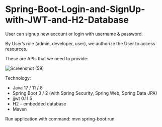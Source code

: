# Spring-Boot-Login-and-SignUp-with-JWT-and-H2-Database
User can signup new account or login with username & password.

By User’s role (admin, developer, user), we authorize the User to access resources.

These are APIs that we need to provide:


![Screenshot (59)](https://github.com/alkaonly07/Spring-Boot-Login-and-SignUp-with-JWT-and-H2-Database/assets/107641479/c99584aa-d832-414a-81b9-0014f927436b)


Technology:

- Java 17 / 11 / 8
- Spring Boot 3 / 2 (with Spring Security, Spring Web, Spring Data JPA)
- jjwt 0.11.5
- H2 – embedded database
- Maven

Run application with command: mvn spring-boot:run

